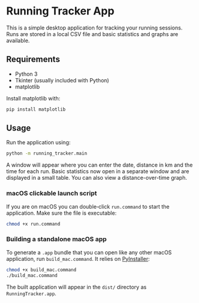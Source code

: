 # Running Tracker App

This is a simple desktop application for tracking your running sessions.
Runs are stored in a local CSV file and basic statistics and graphs are available.

## Requirements
- Python 3
- Tkinter (usually included with Python)
- matplotlib

Install matplotlib with:
```bash
pip install matplotlib
```

## Usage
Run the application using:
```bash
python -m running_tracker.main
```

A window will appear where you can enter the date, distance in km and the time
for each run. Basic statistics now open in a separate window and are displayed
in a small table. You can also view a distance-over-time graph.

### macOS clickable launch script

If you are on macOS you can double‑click `run.command` to start the
application. Make sure the file is executable:

```bash
chmod +x run.command
```

### Building a standalone macOS app

To generate a `.app` bundle that you can open like any other macOS
application, run `build_mac.command`. It relies on [PyInstaller](https://pyinstaller.org/):

```bash
chmod +x build_mac.command
./build_mac.command
```

The built application will appear in the `dist/` directory as `RunningTracker.app`.
